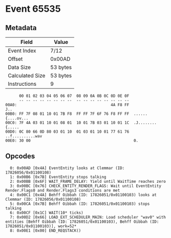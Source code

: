# Event 65535

## Metadata

| Field           | Value    |
|-----------------|----------|
| Event Index     | 7/12     |
| Offset          | 0x00AD   |
| Data Size       | 53 bytes |
| Calculated Size | 53 bytes |
| Instructions    | 9        |

```
      00 01 02 03 04 05 06 07  08 09 0A 0B 0C 0D 0E 0F
      -- -- -- -- -- -- -- --  -- -- -- -- -- -- -- --
00A0:                                         4A F8 FF               J..
00B0: FF 7F 08 01 10 01 7B F8  FF FF 7F 6F 76 F8 FF FF  ......{....ov...
00C0: 7F 4A 03 01 10 01 08 01  10 01 7B 03 01 10 01 1C  .J........{.....
00D0: 0C 80 66 0D 80 03 01 10  01 03 01 10 01 77 61 76  ..f..........wav
00E0: 30 00                                             0.              
```

## Opcodes

```
  0: 0x00AD [0x4A] EventEntity looks at Clemmar (ID: 17826056/0x01100108)
  1: 0x00B6 [0x7B] EventEntity stops talking
  2: 0x00BB [0x6F] WAIT_FRAME_DELAY: Yield until WaitTime reaches zero
  3: 0x00BC [0x76] CHECK_ENTITY_RENDER_FLAGS: Wait until EventEntity Render.Flags0 and Render.Flags3 conditions are met
  4: 0x00C1 [0x4A] Behff Oibbah (ID: 17826051/0x01100103) looks at Clemmar (ID: 17826056/0x01100108)
  5: 0x00CA [0x7B] Behff Oibbah (ID: 17826051/0x01100103) stops talking
  6: 0x00CF [0x1C] WAIT(10* ticks)
  7: 0x00D2 [0x66] LOAD_EXT_SCHEDULER_MAIN: Load scheduler "wav0" with entities [Behff Oibbah (ID: 17826051/0x01100103), Behff Oibbah (ID: 17826051/0x01100103)], work=52*
  8: 0x00E1 [0x00] END_REQSTACK()
```
